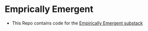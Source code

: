 # Emprically Emergent
- This Repo contains code for the [Empirically Emergent substack](https://empiricallyemergent.substack.com/)
